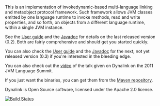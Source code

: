 This is an implementation of invokedynamic-based multi-language linking and
metaobject protocol framework. Such framework allows JVM classes emitted by
one language runtime to invoke methods, read and write properties, and so
forth, on objects from a different language runtime, within a single JVM
instance.

See the [User guide](https://github.com/szegedi/dynalink/wiki) and the
[Javadoc](http://szegedi.github.com/dynalink/0.2/javadoc/index.html) for details
on the last released version (0.2). Both are fairly comprehensive and should get 
you started quickly.

You can also check the [User guide](https://github.com/szegedi/dynalink/wiki/Home-0.3)
and the [Javadoc](http://szegedi.github.com/dynalink/0.3/javadoc/index.html) for the
next, not yet released version (0.3) if you're interested in the bleeding edge.

You can also check out the [video](http://medianetwork.oracle.com/media/show/17012)
of the talk given on Dynalink on the 2011 JVM Language Summit.

If you just want the binaries, you can get them from the 
[Maven repository](http://search.maven.org/#browse%7C-362742625).

Dynalink is Open Source software, licensed under the Apache 2.0 license.

[![Build Status](https://secure.travis-ci.org/szegedi/dynalink.png)](http://travis-ci.org/szegedi/dynalink)
